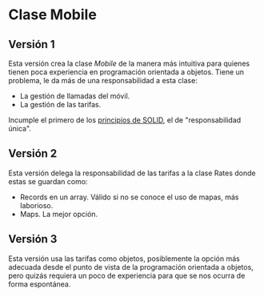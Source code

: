 # Clase Mobile

## Versión 1

Esta versión crea la clase *Mobile* de la manera más intuitiva para quienes tienen poca experiencia en programación orientada a objetos. Tiene un problema, le da más de una responsabilidad a esta clase:

  * La gestión de llamadas del móvil.
  * La gestión de las tarifas.

Incumple el primero de los [principios de SOLID](https://gustavopeiretti.com/principios-solid-con-ejemplos/), el de "responsabilidad única".

## Versión 2

Esta versión delega la responsabilidad de las tarifas a la clase Rates donde estas se guardan como:

  * Records en un array. Válido si no se conoce el uso de mapas, más laborioso.
  * Maps. La mejor opción.

## Versión 3

Esta versión usa las tarifas como objetos, posiblemente la opción más adecuada desde el punto de vista de la programación orientada a objetos, pero quizás requiera un poco de experiencia para que se nos ocurra de forma espontánea.
